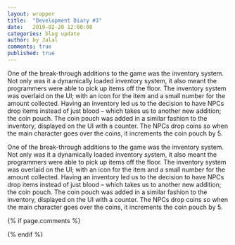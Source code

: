 ```yaml
---
layout: wrapper
title:  "Development Diary #3"
date:   2019-02-20 12:00:00
categories: blog update
author: by Jalal
comments: true
published: true
---
```


One of the break-through additions to the game was the inventory system. Not only was it a dynamically loaded inventory system, it also meant the programmers were able to pick up items off the floor. The inventory system was overlaid on the UI; with an icon for the item and a small number for the amount collected. Having an inventory led us to the decision to have NPCs drop items instead of just blood – which takes us to another new addition; the coin pouch. The coin pouch was added in a similar fashion to the inventory, displayed on the UI with a counter. The NPCs drop coins so when the main character goes over the coins, it increments the coin pouch by 5. 

One of the break-through additions to the game was the inventory system. Not only was it a dynamically loaded inventory system, it also meant the programmers were able to pick up items off the floor. The inventory system was overlaid on the UI; with an icon for the item and a small number for the amount collected. Having an inventory led us to the decision to have NPCs drop items instead of just blood – which takes us to another new addition; the coin pouch. The coin pouch was added in a similar fashion to the inventory, displayed on the UI with a counter. The NPCs drop coins so when the main character goes over the coins, it increments the coin pouch by 5. 



{% if page.comments %} 
<div id="disqus_thread"></div>
<script>
(function() { // DON'T EDIT BELOW THIS LINE
var d = document, s = d.createElement('script');
s.src = 'https://lothori16.disqus.com/embed.js';
s.setAttribute('data-timestamp', +new Date());
(d.head || d.body).appendChild(s);
})();
</script>
{% endif %}
